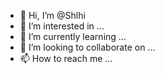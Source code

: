 - 👋 Hi, I’m @Shlhi
- 👀 I’m interested in ...
- 🌱 I’m currently learning ...
- 💞️ I’m looking to collaborate on ...
- 📫 How to reach me ...

<!---
Shlhi/Shlhi is a ✨ special ✨ repository because its `README.md` (this file) appears on your GitHub profile.
You can click the Preview link to take a look at your changes.
--->
